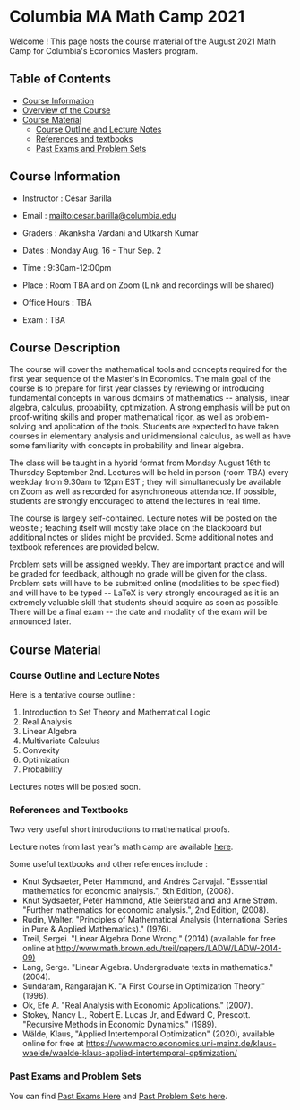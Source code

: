 # Columbia MA Math Camp 2021
Welcome ! This page hosts the course material of the August 2021 Math Camp for Columbia's Economics Masters program.

## Table of Contents

* [Course Information](#course-information)
* [Overview of the Course](#course-description)
* [Course Material](#course-material)
    - [Course Outline and Lecture Notes](#course-outline-and-lecture-notes)
	- [References and textbooks](#references-and-textbooks)
	- [Past Exams and Problem Sets](#past-exams-and-problem-sets)

## Course Information

* Instructor : César Barilla
* Email : <mailto:cesar.barilla@columbia.edu>
* Graders : Akanksha Vardani and Utkarsh Kumar

* Dates : Monday Aug. 16 - Thur Sep. 2 
* Time : 9:30am-12:00pm
* Place : Room TBA and on Zoom (Link and recordings will be shared)
* Office Hours : TBA
* Exam : TBA

## Course Description

The course will cover the mathematical tools and concepts required for the first year sequence of the Master's in Economics. The main goal of the course is to prepare for first year classes by reviewing or introducing fundamental concepts in various domains of mathematics -- analysis, linear algebra, calculus, probability, optimization. A strong emphasis will be put on proof-writing skills and proper mathematical rigor, as well as problem-solving and application of the tools. Students are expected to have taken courses in elementary analysis and unidimensional calculus, as well as have some familiarity with concepts in probability and linear algebra.

The class will be taught in a hybrid format from Monday August 16th to Thursday September 2nd. Lectures will be held in person (room TBA) every weekday from 9.30am to 12pm EST ; they will simultaneously be available on Zoom as well as recorded for asynchroneous attendance. If possible, students are strongly encouraged to attend the lectures in real time.

The course is largely self-contained. Lecture notes will be posted on the website ; teaching itself will mostly take place on the blackboard but additional notes or slides might be provided. Some additional notes and textbook references are provided below.

Problem sets will be assigned weekly. They are important practice and will be graded for feedback, although no grade will be given for the class. Problem sets will have to be submitted online (modalities to be specified) and will have to be typed -- LaTeX is very strongly encouraged as it is an extremely valuable skill that students should acquire as soon as possible. There will be a final exam -- the date and modality of the exam will be announced later.

## Course Material

### Course Outline and Lecture Notes

Here is a tentative course outline :

1. Introduction to Set Theory and Mathematical Logic
2. Real Analysis
3. Linear Algebra
4. Multivariate Calculus
5. Convexity
6. Optimization
7. Probability

Lectures notes will be posted soon.

### References and Textbooks

Two very useful short introductions to mathematical proofs.

Lecture notes from last year's math camp are available [here](https://github.com/CesarBarilla/Columbia-MA-Math-Camp-2021/tree/main/2020%20Lecture%20Notes).

Some useful textbooks and other references include :
* Knut Sydsaeter, Peter Hammond, and Andrés Carvajal. "Esssential mathematics for economic analysis.", 5th Edition, (2008). 
* Knut Sydsaeter, Peter Hammond, Atle Seierstad and and Arne Strøm. "Further mathematics for economic analysis.", 2nd Edition, (2008). 
* Rudin, Walter. "Principles of Mathematical Analysis (International Series in Pure & Applied Mathematics)." (1976).
* Treil, Sergei. "Linear Algebra Done Wrong." (2014) (available for free online at <http://www.math.brown.edu/treil/papers/LADW/LADW-2014-09)>
* Lang, Serge. "Linear Algebra. Undergraduate texts in mathematics." (2004).
* Sundaram, Rangarajan K. "A First Course in Optimization Theory." (1996). 
* Ok, Efe A. "Real Analysis with Economic Applications." (2007). 
* Stokey, Nancy L., Robert E. Lucas Jr, and Edward C, Prescott. "Recursive Methods in Economic Dynamics." (1989).
* Wälde, Klaus, "Applied Intertemporal Optimization" (2020), available online for free at <https://www.macro.economics.uni-mainz.de/klaus-waelde/waelde-klaus-applied-intertemporal-optimization/>

### Past Exams and Problem Sets

You can find [Past Exams Here](https://github.com/CesarBarilla/Columbia-MA-Math-Camp-2021/tree/main/Past%20Exams) and [Past Problem Sets here](https://github.com/CesarBarilla/Columbia-MA-Math-Camp-2021/tree/main/Past%20Problem%20Sets).